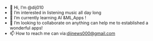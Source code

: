 - 👋 Hi, I’m @dij010
- 👀 I’m interested in listening music all day long
- 🌱 I’m currently learning AI &ML,Apps !
- 💞️ I’m looking to collaborate on anything can help me to established a wonderful apps!
- 📫 How to reach me can via:dijnews000@gmail.com 

<!---
dij010/dij010 is a ✨ special ✨ repository because its `README.md` (this file) appears on your GitHub profile.
You can click the Preview link to take a look at your changes.
--->
